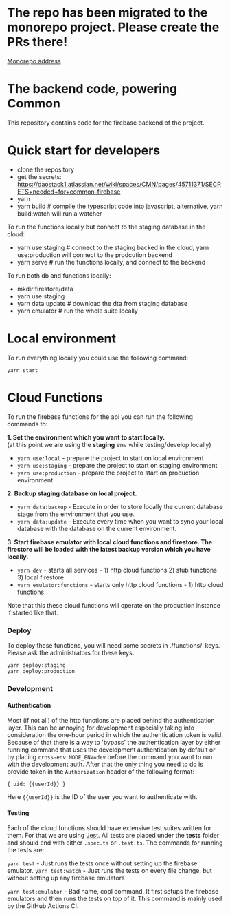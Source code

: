# The repo has been migrated to the monorepo project. Please create the PRs there!

[Monorepo address](https://github.com/daostack/common-monorepo)

# The backend code, powering Common

This repository contains code for the firebase backend of the project.

# Quick start for developers

- clone the repository
- get the secrets: https://daostack1.atlassian.net/wiki/spaces/CMN/pages/45711371/SECRETS+needed+for+common-firebase
- yarn
- yarn build # compile the typescript code into javascript, alternative, yarn build:watch will run a watcher

To run the functions locally but connect to the staging database in the cloud:

- yarn use:staging # connect to the staging backed in the cloud, yarn use:production will connect to the prodcution backend
- yarn serve # run the functions locally, and connect to the backend

To run both db and functions locally:
- mkdir firestore/data
- yarn use:staging
- yarn data:update # download the dta from staging database
- yarn emulator # run the whole suite locally

# Local environment

To run everything locally you could use the following command:

`yarn start`

# Cloud Functions

To run the firebase functions for the api you can run the following commands to:

**1. Set the environment which you want to start locally.**\
  (at this point we are using the **staging** env while testing/develop locally)

- `yarn use:local`  - prepare the project to start on local environment
- `yarn use:staging`  - prepare the project to start on staging environment
- `yarn use:production`  - prepare the project to start on production environment

**2. Backup staging database on local project.**

-  `yarn data:backup`  - Execute in order to store locally the current database stage from the environment that you use.
-  `yarn data:update`  - Execute every time when you want to sync your local database with the database on the current environment.

**3. Start firebase emulator with local cloud functions and firestore. The firestore will be loaded with the latest backup version which you have locally.**

-  `yarn dev` - starts all services - 1) http cloud functions 2) stub functions 3) local firestore
-  `yarn emulator:functions` - starts only http cloud functions - 1) http cloud functions

Note that this these cloud functions will operate on the production instance if started like that.

### Deploy

To deploy these functions, you will need some secrets in ./functions/_keys.
Please ask the administrators for these keys.

```
yarn deploy:staging
yarn deploy:production
```

### Development

#### Authentication

Most (if not all) of the http functions are placed behind the authentication layer. This can be 
annoying for development especially taking into consideration the one-hour period in which the authentication token is 
valid. Because of that there is a way to 'bypass' the authentication layer by either running command that uses the development
authentication by default or by placing `cross-env NODE_ENV=dev` before the command you want to run with the development auth.
After that the only thing you need to do is provide token in the `Authorization` header of the following format:

```
{ uid: {{userId}} }
```

Here `{{userId}}` is the ID of the user you want to authenticate with.


#### Testing

Each of the cloud functions should have extensive test suites written for them. For that we are using 
[Jest](https://jestjs.io/docs/en/getting-started). All tests are placed under the __tests__ folder and should end
with either `.spec.ts` or `.test.ts`. The commands for running the tests are:

`yarn test` - Just runs the tests once without setting up the firebase emulator.
`yarn test:watch` - Just runs the tests on every file change, but without setting up any firebase emulators

`yarn test:emulator` - Bad name, cool command. It first setups the firebase emulators and then runs the tests on top 
of it. This command is mainly used by the GitHub Actions CI.
